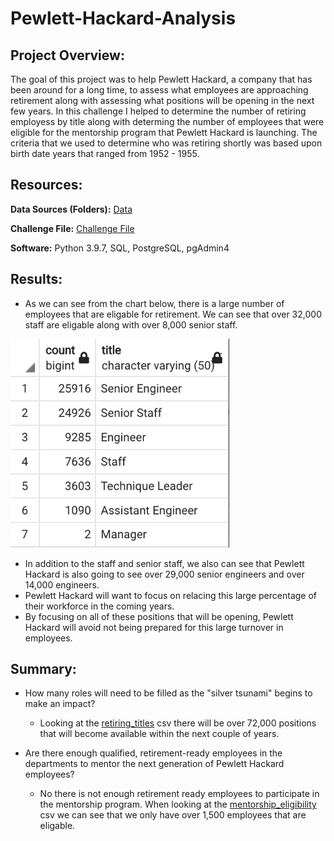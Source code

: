 # Pewlett-Hackard-Analysis

## Project Overview:

The goal of this project was to help Pewlett Hackard, a company that has been around for a long time, to assess what employees are approaching retirement along with assessing what positions will be opening in the next few years. In this challenge I helped to determine the number of retiring employess by title along with determing the number of employees that were eligible for the mentorship program that Pewlett Hackard is launching. The criteria that we used to determine who was retiring shortly was based upon birth date years that ranged from 1952 - 1955.

## Resources:

**Data Sources (Folders):** [Data](https://github.com/matthubb17/Pewlett-Hackard-Analysis/tree/main/Data)

**Challenge File:** [Challenge File](https://github.com/matthubb17/Pewlett-Hackard-Analysis/blob/main/Queries/Employee_Database_challenge.sql)

**Software:** Python 3.9.7, SQL, PostgreSQL, pgAdmin4

## Results:

  - As we can see from the chart below, there is a large number of employees that are eligable for retirement. We can see that over 32,000 staff are eligable along with over 8,000 senior staff.

![Retiring Titles Screenshot](https://github.com/matthubb17/Pewlett-Hackard-Analysis/blob/main/Data/Retiring%20Titles%20Screenshot.png)

  - In addition to the staff and senior staff, we also can see that Pewlett Hackard is also going to see over 29,000 senior engineers and over 14,000 engineers.
  - Pewlett Hackard will want to focus on relacing this large percentage of their workforce in the coming years.
  - By focusing on all of these positions that will be opening, Pewlett Hackard will avoid not being prepared for this large turnover in employees.

## Summary:

  - How many roles will need to be filled as the "silver tsunami" begins to make an impact?
    -  Looking at the [retiring_titles](https://github.com/matthubb17/Pewlett-Hackard-Analysis/blob/main/Data/retiring_titles.csv) csv there will be over 72,000 positions that will become available within the next couple of years.

  - Are there enough qualified, retirement-ready employees in the departments to mentor the next generation of Pewlett Hackard employees?
    - No there is not enough retirement ready employees to participate in the mentorship program. When looking at the [mentorship_eligibility](https://github.com/matthubb17/Pewlett-Hackard-Analysis/blob/main/Data/mentorship_eligibilty.csv) csv we can see that we only have over 1,500 employees that are eligable.


